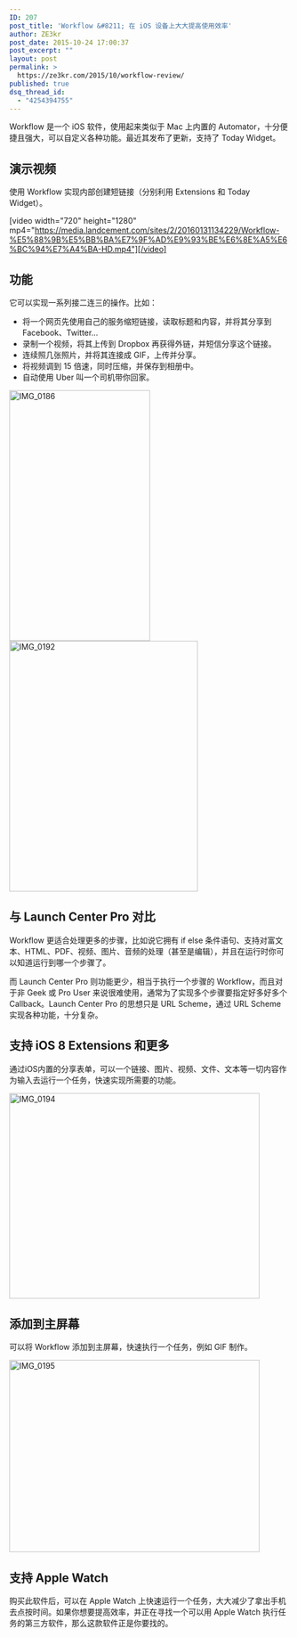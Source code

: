 ```yaml
---
ID: 207
post_title: 'Workflow &#8211; 在 iOS 设备上大大提高使用效率'
author: ZE3kr
post_date: 2015-10-24 17:00:37
post_excerpt: ""
layout: post
permalink: >
  https://ze3kr.com/2015/10/workflow-review/
published: true
dsq_thread_id:
  - "4254394755"
---
```

Workflow 是一个 iOS 软件，使用起来类似于 Mac 上内置的 Automator，十分便捷且强大，可以自定义各种功能。最近其发布了更新，支持了 Today Widget。

<!--more-->
<h2>演示视频</h2>
使用 Workflow 实现内部创建短链接（分别利用 Extensions 和 Today Widget）。

[video width="720" height="1280" mp4="https://media.landcement.com/sites/2/20160131134229/Workflow-%E5%88%9B%E5%BB%BA%E7%9F%AD%E9%93%BE%E6%8E%A5%E6%BC%94%E7%A4%BA-HD.mp4"][/video]
<h2>功能</h2>
它可以实现一系列接二连三的操作。比如：
<ul>
	<li>将一个网页先使用自己的服务缩短链接，读取标题和内容，并将其分享到 Facebook、Twitter...</li>
	<li>录制一个视频，将其上传到 Dropbox 再获得外链，并短信分享这个链接。</li>
	<li>连续照几张照片，并将其连接成 GIF，上传并分享。</li>
	<li>将视频调到 15 倍速，同时压缩，并保存到相册中。</li>
	<li>自动使用 Uber 叫一个司机带你回家。</li>
</ul>
<a href="https://media.landcement.com/sites/2/20160131134936/IMG_0186.jpg" rel="attachment wp-att-855"><img src="https://media.landcement.com/sites/2/20160131134936/IMG_0186-253x450.jpg" alt="IMG_0186" width="253" height="450" class="aligncenter size-medium wp-image-855" /></a>
<a href="https://media.landcement.com/sites/2/20160131134933/IMG_0192.jpg" rel="attachment wp-att-854"><img src="https://media.landcement.com/sites/2/20160131134933/IMG_0192-339x450.jpg" alt="IMG_0192" width="339" height="450" class="aligncenter size-medium wp-image-854" /></a>
<h2>与 Launch Center Pro 对比</h2>
Workflow 更适合处理更多的步骤，比如说它拥有 if else 条件语句、支持对富文本、HTML、PDF、视频、图片、音频的处理（甚至是编辑），并且在运行时你可以知道运行到哪一个步骤了。

而 Launch Center Pro 则功能更少，相当于执行一个步骤的 Workflow，而且对于非 Geek 或 Pro User 来说很难使用，通常为了实现多个步骤要指定好多好多个 Callback。Launch Center Pro 的思想只是 URL Scheme，通过 URL Scheme 实现各种功能，十分复杂。
<h2>支持 iOS 8 Extensions 和更多</h2>
通过iOS内置的分享表单，可以一个链接、图片、视频、文件、文本等一切内容作为输入去运行一个任务，快速实现所需要的功能。

<a href="https://media.landcement.com/sites/2/20160131134930/IMG_0194.png" rel="attachment wp-att-853"><img src="https://media.landcement.com/sites/2/20160131134930/IMG_0194-450x369.png" alt="IMG_0194" width="450" height="369" class="aligncenter size-medium wp-image-853" /></a>
<h2>添加到主屏幕</h2>
可以将 Workflow 添加到主屏幕，快速执行一个任务，例如 GIF 制作。

<a href="https://media.landcement.com/sites/2/20160131134928/IMG_0195.png" rel="attachment wp-att-852"><img src="https://media.landcement.com/sites/2/20160131134928/IMG_0195-450x345.png" alt="IMG_0195" width="450" height="345" class="aligncenter size-medium wp-image-852" /></a>
<h2>支持 Apple Watch</h2>
购买此软件后，可以在 Apple Watch 上快速运行一个任务，大大减少了拿出手机去点按时间。如果你想要提高效率，并正在寻找一个可以用 Apple Watch 执行任务的第三方软件，那么这款软件正是你要找的。